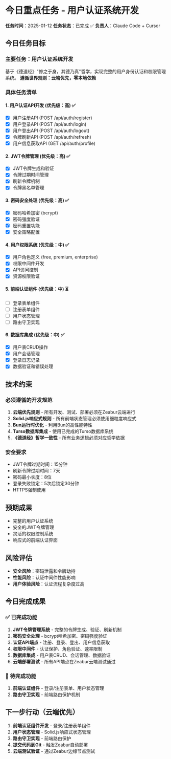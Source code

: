 # 今日重点任务 - 用户认证系统开发

**任务时间**：2025-01-12
**任务状态**：已完成 ✅
**负责人**：Claude Code + Cursor

## 今日任务目标

### 主要任务：用户认证系统开发
基于《德道经》"修之于身，其德乃真"哲学，实现完整的用户身份认证和权限管理系统。
**遵循世界规则：云端优先，零本地依赖**

### 具体任务清单

#### 1. 用户认证API开发 (优先级：高) ✅
- [x] 用户注册API (POST /api/auth/register)
- [x] 用户登录API (POST /api/auth/login)
- [x] 用户登出API (POST /api/auth/logout)
- [x] 令牌刷新API (POST /api/auth/refresh)
- [x] 用户信息获取API (GET /api/auth/profile)

#### 2. JWT令牌管理 (优先级：高) ✅
- [x] JWT令牌生成和验证
- [x] 令牌过期时间管理
- [x] 刷新令牌机制
- [x] 令牌黑名单管理

#### 3. 密码安全处理 (优先级：高) ✅
- [x] 密码哈希加密 (bcrypt)
- [x] 密码强度验证
- [x] 密码重置功能
- [x] 安全策略配置

#### 4. 用户权限系统 (优先级：中) ✅
- [x] 用户角色定义 (free, premium, enterprise)
- [x] 权限中间件开发
- [x] API访问控制
- [x] 资源权限验证

#### 5. 前端认证组件 (优先级：中) ⏳
- [ ] 登录表单组件
- [ ] 注册表单组件
- [ ] 用户状态管理
- [ ] 路由守卫实现

#### 6. 数据库集成 (优先级：中) ✅
- [x] 用户表CRUD操作
- [x] 用户会话管理
- [x] 登录日志记录
- [x] 数据验证和错误处理

## 技术约束

### 必须遵循的开发规范
1. **云端优先规则** - 所有开发、测试、部署必须在Zeabur云端进行
2. **Solid.js响应式规则** - 所有前端状态管理必须使用细粒度响应式
3. **Bun运行时优化** - 利用Bun的高性能特性
4. **Turso数据库集成** - 使用已完成的Turso数据库系统
5. **《德道经》哲学一致性** - 所有业务逻辑必须对应哲学依据

### 安全要求
- JWT令牌过期时间：15分钟
- 刷新令牌过期时间：7天
- 密码最小长度：8位
- 登录失败锁定：5次后锁定30分钟
- HTTPS强制使用

## 预期成果
- 完整的用户认证系统
- 安全的JWT令牌管理
- 灵活的权限控制系统
- 响应式的前端认证界面

## 风险评估
- **安全风险**：密码泄露和令牌劫持
- **性能风险**：认证中间件性能影响
- **用户体验风险**：认证流程复杂度过高

## 今日完成成果

### ✅ 已完成功能
1. **JWT令牌管理系统** - 完整的令牌生成、验证、刷新机制
2. **密码安全处理** - bcrypt哈希加密、密码强度验证
3. **认证API端点** - 注册、登录、登出、用户信息获取
4. **权限中间件** - 认证保护、角色验证、速率限制
5. **数据库集成** - 用户表CRUD、会话管理、数据验证
6. **云端部署测试** - 所有API端点在Zeabur云端测试通过

### 🔄 待完成功能
1. **前端认证组件** - 登录/注册表单、用户状态管理
2. **路由守卫实现** - 前端路由保护机制

## 下一步行动（云端优先）
1. **前端认证组件开发** - 登录/注册表单组件
2. **用户状态管理** - Solid.js响应式状态管理
3. **路由守卫实现** - 前端路由保护
4. **提交代码到Git** - 触发Zeabur自动部署
5. **云端测试验证** - 通过Zeabur边缘节点测试
